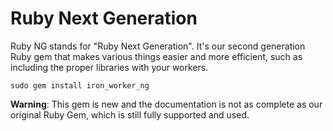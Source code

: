 
# Ruby Next Generation

Ruby NG stands for "Ruby Next Generation". It's our second generation Ruby gem that makes various things easier and more efficient,
such as including the proper libraries with your workers.

    sudo gem install iron_worker_ng

**Warning**: This gem is new and the documentation is not as complete as our original Ruby Gem, which is still fully
supported and used.

